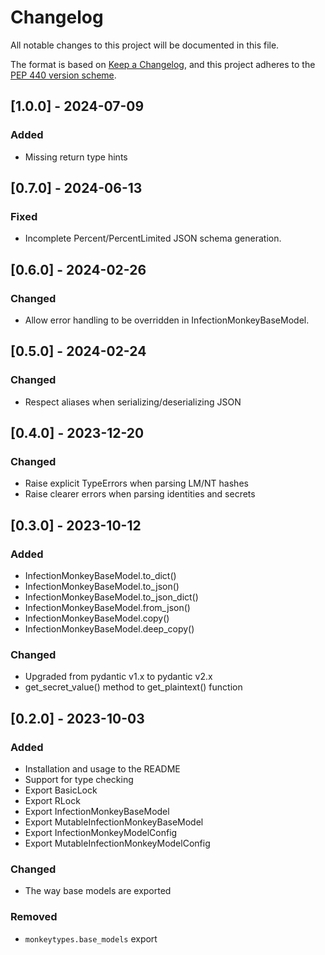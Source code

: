 # Changelog
All notable changes to this project will be documented in this
file.

The format is based on [Keep a
Changelog](https://keepachangelog.com/en/1.0.0/), and this project adheres to
the [PEP 440 version scheme](https://peps.python.org/pep-0440/#version-scheme).


## [1.0.0] - 2024-07-09
### Added
- Missing return type hints

## [0.7.0] - 2024-06-13
### Fixed
- Incomplete Percent/PercentLimited JSON schema generation.

## [0.6.0] - 2024-02-26
### Changed
- Allow error handling to be overridden in InfectionMonkeyBaseModel.

## [0.5.0] - 2024-02-24
### Changed
- Respect aliases when serializing/deserializing JSON

## [0.4.0] - 2023-12-20
### Changed
- Raise explicit TypeErrors when parsing LM/NT hashes
- Raise clearer errors when parsing identities and secrets


## [0.3.0] - 2023-10-12
### Added
- InfectionMonkeyBaseModel.to_dict()
- InfectionMonkeyBaseModel.to_json()
- InfectionMonkeyBaseModel.to_json_dict()
- InfectionMonkeyBaseModel.from_json()
- InfectionMonkeyBaseModel.copy()
- InfectionMonkeyBaseModel.deep_copy()

### Changed
- Upgraded from pydantic v1.x to pydantic v2.x
- get_secret_value() method to get_plaintext() function


## [0.2.0] - 2023-10-03
### Added
- Installation and usage to the README
- Support for type checking
- Export BasicLock
- Export RLock
- Export InfectionMonkeyBaseModel
- Export MutableInfectionMonkeyBaseModel
- Export InfectionMonkeyModelConfig
- Export MutableInfectionMonkeyModelConfig

### Changed
- The way base models are exported

### Removed
- `monkeytypes.base_models` export
